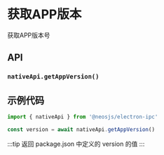 # 获取APP版本 <BadgeTip text="异步" type="green"></BadgeTip>
获取APP版本号

## API
### `nativeApi.getAppVersion()`
### 

## 示例代码
```js
import { nativeApi } from '@neosjs/electron-ipc'

const version = await nativeApi.getAppVersion()
```
:::tip
返回 package.json 中定义的 version 的值
:::
